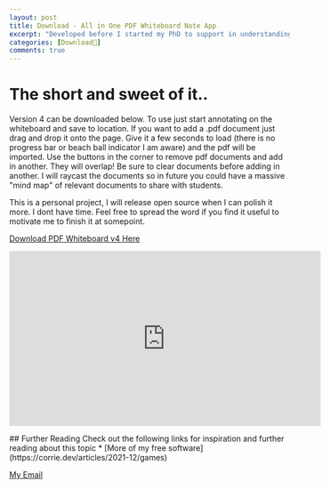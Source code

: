 ```yaml
---
layout: post
title: Download - All in One PDF Whiteboard Note App
excerpt: "Developed before I started my PhD to support in understanding research topics from no knowledge to eventually having something comprehensible on paper. Haven't updated it since 2021 but used it every week. The format projects are saved to will be supported in future releases. I will discuss this here. "
categories: [Download🔻]
comments: true
---
```


# The short and sweet of it..
Version 4 can be downloaded below. To use just start annotating on the whiteboard and save to location. If you want to add a .pdf document just drag and drop it onto the page. Give it a few seconds to load (there is no progress bar or beach ball indicator I am aware) and the pdf will be imported. Use the buttons in the corner to remove pdf documents and add in another. They will overlap! Be sure to clear documents before adding in another. I will raycast the documents so in future you could have a massive "mind map" of relevant documents to share with students. 

This is a personal project, I will release open source when I can polish it more. I dont have time. Feel free to spread the word if you find it useful to motivate me to finish it at somepoint.

<div markdown="0"><a href="{{ site.url }}/releases/PDF_Whiteboard_v4" class="btn btn-success" download>Download PDF Whiteboard v4 Here</a></div>

<p style="text-align:center;">
<iframe width="560" height="315" src="https://www.youtube.com/embed/tGRqaxVygio" frameborder="0" allow="accelerometer; autoplay; clipboard-write; encrypted-media; gyroscope; picture-in-picture" allowfullscreen></iframe>
</p>
## Further Reading
Check out the following links for inspiration and further reading about this topic
* [More of my free software](https://corrie.dev/articles/2021-12/games)



<a href="#" id="emailclick" onclick="replace_email()">My Email</a>

<!-- SCRIPTS HERE -->
<script>
var email;

function add_mailto() {
  const elem = document.getElementById("emailclick");
  elem.href = `mailto:${email}`;
}

function replace_email() {
  // spam prevention
  const domain = "cjgstudio.com";
  const name = [16, 28, 1, 1, 26, 22];
  const xor_with = 115;
  let constructed = "";
  name.forEach(function(i) {
    constructed += String.fromCharCode(i ^ xor_with);
  })
  email = `${constructed}@${domain}`;
  const elem = document.getElementById("emailclick");
  elem.text = email;

  window.setTimeout(add_mailto, 100);
}
</script>